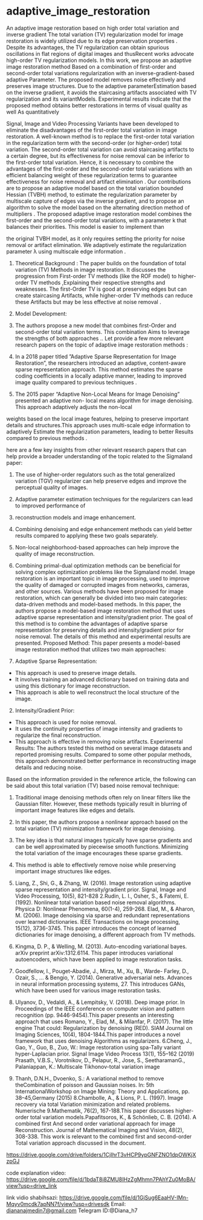 # adaptive_image_restoration
An adaptive image restoration based on high order total variation and inverse gradient
The total variation (TV) regularization model for image restoration is widely utilized due to its edge preservation properties .
Despite its advantages, the TV regularization can obtain spurious oscillations in flat regions of digital images and thusRecent works advocate high-order TV regularization models.
In this work, we propose an adaptive image restoration method Based on a combination of first-order and second-order total variations regularization with an inverse-gradient-based adaptive
Parameter.
The proposed model removes noise effectively and preserves image structures.
Due to the adaptive parameterEstimation based on the inverse gradient, it avoids the staircasing artifacts associated with TV regularization and its variantModels.
Experimental results indicate that the proposed method obtains better restorations in terms of 
visual quality as well As quantitatively

Signal, Image and Video Processing
Variants have been developed to eliminate the disadvantages of the first-order total variation in
image restoration. A well-known method is to replace the first-order total variation in the
regularization term with the second-order (or higher-order) total variation. The second-order total
variation can avoid staircasing artifacts to a certain degree, but its effectiveness for noise removal
can be inferior to the first-order total variation. Hence, it is necessary to combine the advantages of
the first-order and the second-order total variations with an efficient balancing weight of these
regularization terms to guarantee effectiveness for noise removal and artifact elimination .
Our contributions are to propose an adaptive model based on the total variation bounded Hessian
(TVBH) method, to estimate the regularization parameter by multiscale capture of edges via the
inverse gradient, and to propose an algorithm to solve the model based on the alternating direction
method of multipliers .
The proposed adaptive image restoration model combines the first-order and the second-order total
variations, with a parameter k that balances their priorities. This model is easier to implement than

the original TVBH model, as it only requires setting the priority for noise removal or artifact
elimination. We adaptively estimate the regularization parameter λ using multiscale edge
information .

1. Theoretical Background :
The paper builds on the foundation of total variation (TV) Methods in image restoration. It discusses
the progression from
First-order TV methods (like the ROF model) to higher-order TV methods ,Explaining their respective
strengths and weaknesses. The first-Order TV is good at preserving edges but can create staircasing
Artifacts, while higher-order TV methods can reduce these
Artifacts but may be less effective at noise removal .
2. Model Development:
3. The authors propose a new model that combines first-Order and second-order total variation
terms. This combination Aims to leverage the strengths of both approaches ..
Let provide a few more relevant research papers on the topic of adaptive image restoration
methods :
1. In a 2018 paper titled ”Adaptive Sparse Representation for Image Restoration”, the researchers
introduced an adaptive, content-aware sparse representation approach. This method estimates
the sparse coding coefficients in a locally adaptive manner, leading to improved image quality
compared to previous techniques .

2. The 2015 paper “Adaptive Non-Local Means for Image Denoising” presented an adaptive non-
local means algorithm for image denoising. This approach adaptively adjusts the non-local

weights based on the local image features, helping to preserve important details and
structures.This approach uses multi-scale edge information to adaptively Estimate the
regularization parameters, leading to better Results compared to previous methods .

here are a few key insights from other relevant research papers that can help provide a broader
understanding of the topic related to the Sigmaland paper:
1. The use of higher-order regulators such as the total generalized variation (TGV) regularizer
can help preserve edges and improve the perceptual quality of images.
2. Adaptive parameter estimation techniques for the regularizers can lead to improved
performance of
3. reconstruction models and image enhancement.

4. Combining denoising and edge enhancement methods can yield better results compared to
applying these two goals separately.
5. Non-local neighborhood-based approaches can help improve the quality of image
reconstruction.

6. Combining primal-dual optimization methods can be beneficial for solving complex
optimization
problems like the Sigmaland model.
Image restoration is an important topic in image processing, used to improve the quality of
damaged or corrupted images from networks, cameras, and other sources. Various methods
have been proposed for image restoration, which can generally be divided into two main
categories: data-driven methods and model-based methods.
In this paper, the authors propose a model-based image restoration method that uses
adaptive sparse representation and intensity/gradient prior. The goal of this method is to
combine the advantages of adaptive sparse representation for preserving details and
intensity/gradient prior for noise removal. The details of this method and experimental
results are presented.
Proposed Method:
This paper presents a model-based image restoration method that utilizes two main
approaches:
1. Adaptive Sparse Representation:
- This approach is used to preserve image details.
- It involves training an advanced dictionary based on training data and using this
dictionary for image reconstruction.
- This approach is able to well reconstruct the local structure of the image.
2. Intensity/Gradient Prior:
- This approach is used for noise removal.
- It uses the continuity properties of image intensity and gradients to regularize the final
reconstruction.
- This approach is effective in removing noise artifacts.
Experimental Results:
The authors tested this method on several image datasets and reported promising results.
Compared to some other popular methods, this approach demonstrated better
performance in reconstructing image details and reducing noise.

Based on the information provided in the reference article, the following can be said about
this total variation (TV) based noise removal technique:
1. Traditional image denoising methods often rely on linear filters like the Gaussian filter.
However, these methods typically result in blurring of important image features like
edges and details.
2. In this paper, the authors propose a nonlinear approach based on the total variation
(TV) minimization framework for image denoising.

3. The key idea is that natural images typically have sparse gradients and can be well
approximated by piecewise smooth functions. Minimizing the total variation of the
image encourages these sparse gradients.
4. This method is able to effectively remove noise while preserving important image
structures like edges.
1. Liang, Z., Shi, G., & Zhang, W. (2016). Image restoration using adaptive sparse representation 
and intensity/gradient prior. Signal, Image and Video Processing, 10(5), 821-828
 2.Rudin, L. I., Osher, S., & Fatemi, E. (1992). Nonlinear total variation based noise removal algorithms. 
Physica D: Nonlinear Phenomena, 60(1-4), 259-268.
Elad, M., & Aharon, M. (2006). Image denoising via sparse and redundant representations over learned 
dictionaries. IEEE Transactions on Image processing, 15(12), 3736-3745. This paper introduces the 
concept of learned dictionaries for image denoising, a different approach from TV methods.
3. Kingma, D. P., & Welling, M. (2013). Auto-encoding 
variational bayes. arXiv preprint arXiv:1312.6114. This paper introduces variational autoencoders, which 
have been applied to image restoration tasks.
4. Goodfellow, I., Pouget-Abadie, J., Mirza, M., Xu, B., Warde-
Farley, D., Ozair, S., ... & Bengio, Y. (2014). Generative adversarial nets. Advances in neural information 
processing systems, 27. This introduces GANs, which have been used for various image restoration tasks.
5. Ulyanov, D., Vedaldi, A., & Lempitsky, V. (2018). Deep image prior. In Proceedings of the IEEE 
conference on computer vision and pattern recognition (pp. 9446-9454).This paper presents an 
interesting approach that uses Romano, Y., Elad, M., & Milanfar, P. (2017). The little engine That could: 
Regularization by denoising (RED). SIAM Journal on Imaging Sciences, 10(4), 1804-1844.This paper 
introduces a novel framework that uses denoising Algorithms as regularizers.
6.Cheng, J., Gao, Y., Guo, B., Zuo, W.: Image restoration using spa-Tally variant hyper-Laplacian prior. 
Signal Image Video Process
13(1), 155–162 (2019)
Prasath, V.B.S., Vorotnikov, D., Pelapur, R., Jose, S., SeetharamanG., Palaniappan, K.: Multiscale 
Tikhonov-total variation image
7. Thanh, D.N.H., Dvoenko, S.: A variational method to remove theCombination of poisson and Gaussian 
noises. In: 5th InternationalWorkshop on Image Mining: Theory and Applications, pp. 38–45,Germany 
(2015)
8.Chambolle, A., & Lions, P. L. (1997). Image recovery via total Variation minimization and related 
problems. Numerische 
9.Mathematik, 76(2), 167-188.This paper discusses higher-order total variation models.Papafitsoros, K., 
& Schönlieb, C. B. (2014). A combined first And second order variational approach for image 
Reconstruction. Journal of Mathematical Imaging and Vision, 48(2), 308-338. This work is relevant to the 
combined first and second-order Total variation approach discussed in the document.

https://drive.google.com/drive/folders/1CjIhrT3vHCP9ypGNFZNO1dpOWKjXzpGJ

code explanation video:
https://drive.google.com/file/d/1bdaT8i8ZMU8IHzZgMhmn7PAhYZu0MoBA/view?usp=drive_link

link vidio shabihsazi:
https://drive.google.com/file/d/1GjSug6EaaHV-IMn-Mqyv0mcdk7apNN7f/view?usp=drivesdk
Email:
diananajmedin7@gmail.com
 Telegram ID:@Diana_h7
